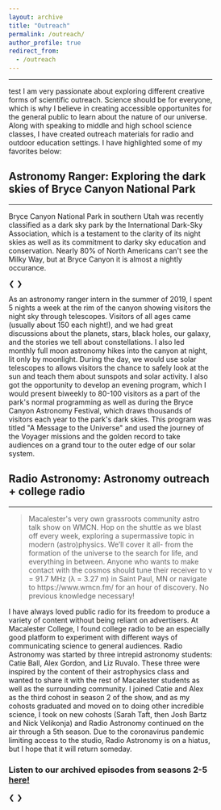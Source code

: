 ```yaml
---
layout: archive
title: "Outreach"
permalink: /outreach/
author_profile: true
redirect_from:
  - /outreach
---
```

---
test
I am very passionate about exploring different creative forms of scientific outreach. Science should be for everyone, which is why I believe in creating accessible opportunites for the general public to learn about the nature of our universe. Along with speaking to middle and high school science classes, I have created outreach materials for radio and outdoor education settings. I have highlighted some of my favorites below:

## Astronomy Ranger: Exploring the dark skies of Bryce Canyon National Park
---
Bryce Canyon National Park in southern Utah was recently classified as a dark sky park by the International Dark-Sky Association, which is a testament to the clarity of its night skies as well as its commitment to darky sky education and conservation. 
Nearly 80% of North Americans can't see the Milky Way, but at Bryce Canyon it is almost a nightly occurance. 

<html>
<head>
<meta name="viewport" content="width=device-width, initial-scale=1">
<style>
* {box-sizing: border-box}
.mySlides1, .mySlides2 {display: none}
img {vertical-align: middle;}

/* Slideshow container */
.slideshow-container {
  max-width: 1000px;
  position: relative;
  margin: auto;
}

/* Next & previous buttons */
.prev, .next {
  cursor: pointer;
  position: absolute;
  top: 50%;
  width: auto;
  padding: 16px;
  margin-top: -22px;
  color: white;
  font-weight: bold;
  font-size: 18px;
  transition: 0.6s ease;
  border-radius: 0 3px 3px 0;
  user-select: none;
}

/* Position the "next button" to the right */
.next {
  right: 0;
  border-radius: 3px 0 0 3px;
}

/* On hover, add a grey background color */
.prev:hover, .next:hover {
  background-color: #f1f1f1;
  color: black;
}

/* Caption text */
.text {
  color: #f2f2f2;
  font-size: 15px;
  padding: 8px 12px;
  position: absolute;
  bottom: 8px;
  width: 100%;
  text-align: center;
}

/* Number text (1/3 etc) */
.numbertext {
  color: #f2f2f2;
  font-size: 12px;
  padding: 8px 12px;
  position: absolute;
  top: 0;
}

</style>
</head>
<body>

<div class="slideshow-container">
  <div class="mySlides1">
  <div class="numbertext">1 / 6</div>
  <img src='/images/bryceday.jpeg' style="height:768px">
  <div class="text">Looking over the canyon edge at the hoodoos of Bryce Canyon National Park.</div>
</div>

<div class="mySlides1">
  <div class="numbertext">2 / 6</div>
  <img src='/images/brycenight.jpeg' style="height:768px">
  <div class="text">Twilight at Bryce Canyon's Sunset Point, while we were setting up telescopes.</div>
</div>

<div class="mySlides1">
  <div class="numbertext">3 / 6</div>
  <img src='/images/brycetalk.jpg' style="height:768px">
  <div class="text">Presenting my program "A Message to the Universe" at the Bryce Canyon Lodge</div>
</div>

<div class="mySlides1">
  <div class="numbertext">4 / 6</div>
  <img src='/images/brycemoon.jpeg' style="height:768px">
  <div class="text">The moon seen through one of the telescopes at Bryce Canyon</div>
</div>

<div class="mySlides1">
  <div class="numbertext">5 / 6</div>
  <img src='/images/brycejupiter.jpeg' style="height:768px">
  <div class="text">Jupiter shines next to a hoodoo during a full moon hike at Bryce Canyon.</div>
</div>

<div class="mySlides1">
  <div class="numbertext">6 / 6</div>
  <img src='/images/brycemilkyway.jpeg' style="height:768px">
  <div class="text">The milky way as seen through night vision goggles.</div>
</div>

  <a class="prev" onclick="plusSlides(-1, 0)">&#10094;</a>
  <a class="next" onclick="plusSlides(1, 0)">&#10095;</a>
</div>

<p>As an astronomy ranger intern in the summer of 2019, I spent 5 nights a week at the rim of the canyon showing visitors the night sky through telescopes. Visitors of all ages came (usually about 150 each night!), and we had great discussions about the planets, stars, black holes, our galaxy, and the stories we tell about constellations. I also led monthly full moon astronomy hikes into the canyon at night, lit only by moonlight. During the day, we would use solar telescopes to allows visitors the chance to safely look at the sun and teach them about sunspots and solar activity. I also got the opportunity to develop an evening program, which I would present biweekly to 80-100 visitors as a part of the park's normal programming as well as during the Bryce Canyon Astronomy Festival, which draws thousands of visitors each year to the park's dark skies. This program was titled "A Message to the Universe" and used the journey of the Voyager missions and the golden record to take audiences on a grand tour to the outer edge of our solar system.
</p>
<h2>Radio Astronomy: Astronomy outreach + college radio
</h2>
<hr>
<blockquote>Macalester's very own grassroots community astro talk show on WMCN. Hop on the shuttle as we blast off every week, exploring a supermassive topic in modern (astro)physics. We’ll cover it all- from the formation of the universe to the search for life, and everything in between. Anyone who wants to make contact with the cosmos should tune their receiver to ν = 91.7 MHz (λ = 3.27 m) in Saint Paul, MN or navigate to https://www.wmcn.fm/ for an hour of discovery. No previous knowledge necessary!
</blockquote>

<p>I have always loved public radio for its freedom to produce a variety of content without being reliant on advertisers. At Macalester College, I found college radio to be an especially good platform to experiment with different ways of communicating science to general audiences. Radio Astronomy was started by three intrepid astronomy students: Catie Ball, Alex Gordon, and Liz Ruvalo. These three were inspired by the content of their astrophysics class and wanted to share it with the rest of Macalester students as well as the surrounding community. I joined Catie and Alex as the third cohost in season 2 of the show, and as my cohosts graduated and moved on to doing other incredible science, I took on new cohosts (Sarah Taft, then Josh Bartz and Nick Velikonja) and Radio Astronomy continued on the air through a 5th season. Due to the coronavirus pandemic limiting access to the studio, Radio Astronomy is on a hiatus, but I hope that it will return someday.
</p>
<h3> Listen to our archived episodes from seasons 2-5 <a href="https://www.mixcloud.com/radioastronomy917/">here!</a></h3>

<div class="slideshow-container">
  <div class="mySlides2">
  <div class="numbertext">1 / 2</div>
  <img src='/images/radioastrotelescope.jpeg' style="height:100%">
  <div class="text">Left to right: hosts Catie Ball, Riley McGlasson, and Alex Gordon with the Macalester telescope.</div>
</div>

<div class="mySlides2">
  <div class="numbertext">2 / 2</div>
  <img src='/images/radioastrofinale.JPG' style="height:100%">
  <div class="text">Left to right: hosts Alex Gordon, Sarah Taft, Riley McGlasson, and Catie Ball during the season 3 finale.</div>
</div>

  <a class="prev" onclick="plusSlides(-1, 1)">&#10094;</a>
  <a class="next" onclick="plusSlides(1, 1)">&#10095;</a>
</div>

<script>
var slideIndex = [1,1];
var slideId = ["mySlides1", "mySlides2"]
showSlides(1, 0);
showSlides(1, 1);

function plusSlides(n, no) {
  showSlides(slideIndex[no] += n, no);
}

function showSlides(n, no) {
  var i;
  var x = document.getElementsByClassName(slideId[no]);
  if (n > x.length) {slideIndex[no] = 1}    
  if (n < 1) {slideIndex[no] = x.length}
  for (i = 0; i < x.length; i++) {
     x[i].style.display = "none";  
  }
  x[slideIndex[no]-1].style.display = "block";  
}
</script>

</body>
</html> 

 




